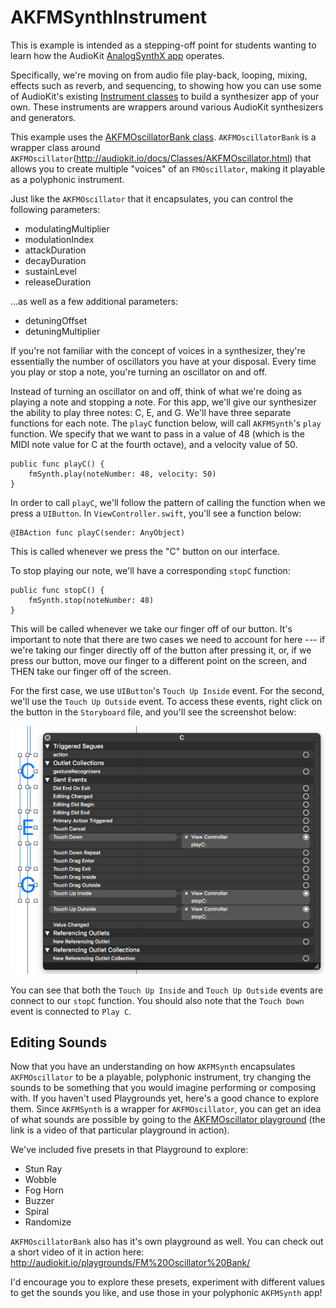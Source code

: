 # AKFMSynthInstrument

This is example is intended as a stepping-off point for students wanting to learn how the AudioKit 
[AnalogSynthX app](http://audiokit.io/gallery/) operates. 

Specifically, we're moving on from audio file play-back, looping, mixing, effects such as reverb, 
and sequencing, to showing how you can use some of AudioKit's existing [Instrument classes](http://audiokit.io/docs/Instruments.html) to build a synthesizer app
of your own. These instruments are wrappers around various AudioKit synthesizers and generators.

This example uses the [AKFMOscillatorBank class](http://audiokit.io/docs/Classes/AKFMOscillatorBank.html). `AKFMOscillatorBank` is a wrapper class
around `AKFMOscillator`(http://audiokit.io/docs/Classes/AKFMOscillator.html) that allows you to 
create multiple "voices" of an `FMOscillator`, making it playable as a polyphonic instrument. 

Just like the `AKFMOscillator` that it encapsulates, you can control the following parameters:

* modulatingMultiplier
* modulationIndex
* attackDuration
* decayDuration
* sustainLevel
* releaseDuration

...as well as a few additional parameters:

* detuningOffset
* detuningMultiplier

If you're not familiar with the concept of voices in a synthesizer, they're essentially the number 
of oscillators you have at your disposal. Every time you play or stop a note, you're turning
an oscillator on and off. 

Instead of turning an oscillator on and off, think of what we're doing as playing a note and 
stopping a note. For this app, we'll give our synthesizer the ability to play three notes: C, E, and
G. We'll have three separate functions for each note. The `playC` function below, will call 
`AKFMSynth`'s `play` function. We specify that we want to pass in a value of 48 (which is the 
MIDI note value for C at the fourth octave), and a velocity value of 50.

```
public func playC() {
	fmSynth.play(noteNumber: 48, velocity: 50)
}
```

In order to call `playC`, we'll follow the pattern of calling the function when we press a 
`UIButton`. In `ViewController.swift`, you'll see a function below:

```
@IBAction func playC(sender: AnyObject)
```

This is called whenever we press the "C" button on our interface. 

To stop playing our note, we'll have a corresponding `stopC` function: 

```
public func stopC() {
	fmSynth.stop(noteNumber: 48)
}
```

This will be called whenever we take our finger off of our button. It's important to note that there
are two cases we need to account for here --- if we're taking our finger directly off of the button 
after pressing it, or, if we press our button, move our finger to a different point on the screen, 
and THEN take our finger off of the screen. 

For the first case, we use `UIButton`'s `Touch Up Inside` event. For the second, we'll use the 
`Touch Up Outside` event. To access these events, right click on the button in the `Storyboard` 
file, and you'll see the screenshot below:

![alt text](TouchEvents.png)

You can see that both the `Touch Up Inside` and `Touch Up Outside` events are connect to our `stopC` 
function. You should also note that the `Touch Down` event is connected to `Play C`. 

## Editing Sounds

Now that you have an understanding on how `AKFMSynth` encapsulates `AKFMOscillator` to be a 
playable, polyphonic instrument, try changing the sounds to be something that you would imagine 
performing or composing with. If you haven't used Playgrounds yet, here's a good chance to explore 
them. Since `AKFMSynth` is a wrapper for `AKFMOscillator`, you can get an idea of what sounds are
possible by going to the [AKFMOscillator playground](http://audiokit.io/playgrounds/FM%20Oscillator/)
(the link is a video of that particular playground in action). 

We've included five presets in that Playground to explore: 

* Stun Ray
* Wobble
* Fog Horn
* Buzzer
* Spiral
* Randomize 

`AKFMOscillatorBank` also has it's own playground as well. You can check out a short video of it in 
action here: http://audiokit.io/playgrounds/FM%20Oscillator%20Bank/

I'd encourage you to explore these presets, experiment with different values to get the sounds you 
like, and use those in your polyphonic `AKFMSynth` app!
